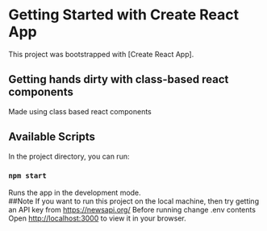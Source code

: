 # Getting Started with Create React App

 This project was bootstrapped with [Create React App].

## Getting hands dirty with class-based react components
 Made using class based react components
## Available Scripts

 In the project directory, you can run:

### `npm start`

 Runs the app in the development mode.\
##Note
 If you want to run this project on the local machine, then try getting an API key from https://newsapi.org/
 Before running change .env contents
 Open [http://localhost:3000](http://localhost:3000) to view it in your browser.




